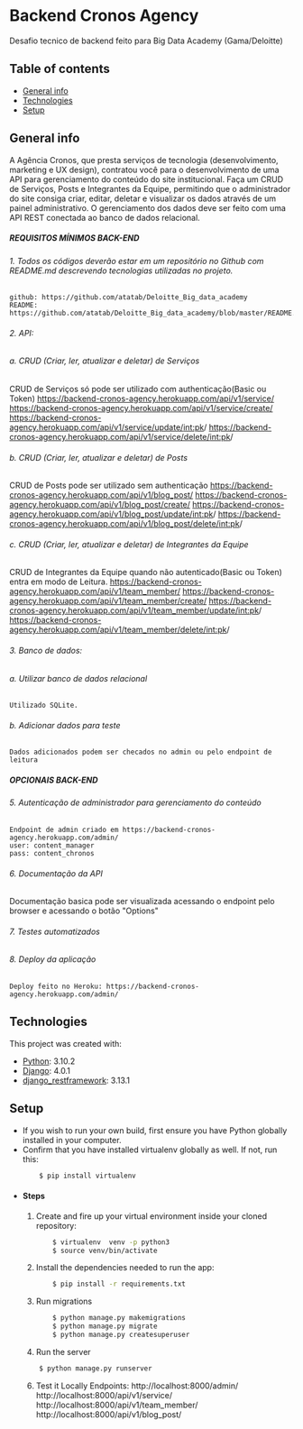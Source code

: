 # Backend Cronos Agency
Desafio tecnico de backend feito para Big Data Academy (Gama/Deloitte)

## Table of contents
  - [General info](#general-info)
  - [Technologies](#technologies)
  - [Setup](#setup)

## General info
A Agência Cronos, que presta serviços de tecnologia (desenvolvimento, marketing e UX design), contratou você para o desenvolvimento de uma API para gerenciamento do conteúdo do site institucional.
Faça um CRUD de Serviços, Posts e Integrantes da Equipe, permitindo que o administrador do site consiga criar, editar, deletar e visualizar os dados através de um painel administrativo.
O gerenciamento dos dados deve ser feito com uma API REST conectada ao banco de dados relacional.

##### REQUISITOS MÍNIMOS BACK-END
###### 1. Todos os códigos deverão estar em um repositório no Github com README.md descrevendo tecnologias utilizadas no projeto.
    github: https://github.com/atatab/Deloitte_Big_data_academy
    README: https://github.com/atatab/Deloitte_Big_data_academy/blob/master/README.md

###### 2. API:
###### a. CRUD (Criar, ler, atualizar e deletar) de Serviços
   CRUD de Serviços só pode ser utilizado com authenticação(Basic ou Token)
   https://backend-cronos-agency.herokuapp.com/api/v1/service/
   https://backend-cronos-agency.herokuapp.com/api/v1/service/create/
   https://backend-cronos-agency.herokuapp.com/api/v1/service/update/<int:pk>/
   https://backend-cronos-agency.herokuapp.com/api/v1/service/delete/<int:pk>/

###### b. CRUD (Criar, ler, atualizar e deletar) de Posts
   CRUD de Posts pode ser utilizado sem authenticação
   https://backend-cronos-agency.herokuapp.com/api/v1/blog_post/
   https://backend-cronos-agency.herokuapp.com/api/v1/blog_post/create/
   https://backend-cronos-agency.herokuapp.com/api/v1/blog_post/update/<int:pk>/
   https://backend-cronos-agency.herokuapp.com/api/v1/blog_post/delete/<int:pk>/

###### c. CRUD (Criar, ler, atualizar e deletar) de Integrantes da Equipe
   CRUD de Integrantes da Equipe quando não autenticado(Basic ou Token) entra em modo de Leitura.
   https://backend-cronos-agency.herokuapp.com/api/v1/team_member/
   https://backend-cronos-agency.herokuapp.com/api/v1/team_member/create/
   https://backend-cronos-agency.herokuapp.com/api/v1/team_member/update/<int:pk>/
   https://backend-cronos-agency.herokuapp.com/api/v1/team_member/delete/<int:pk>/

###### 3. Banco de dados:
###### a. Utilizar banco de dados relacional
    Utilizado SQLite.
###### b. Adicionar dados para teste
    Dados adicionados podem ser checados no admin ou pelo endpoint de leitura

##### OPCIONAIS BACK-END
###### 5. Autenticação de administrador para gerenciamento do conteúdo
    Endpoint de admin criado em https://backend-cronos-agency.herokuapp.com/admin/
    user: content_manager
    pass: content_chronos

###### 6. Documentação da API
   Documentação basica pode ser visualizada acessando o endpoint pelo browser e acessando o botão "Options"
###### 7. Testes automatizados
###### 8. Deploy da aplicação
    Deploy feito no Heroku: https://backend-cronos-agency.herokuapp.com/admin/
	
## Technologies
This project was created with:
* [Python](https://www.python.org): 3.10.2
* [Django](https://www.djangoproject.com/): 4.0.1
* [django_restframework](www.django-rest-framework.org/): 3.13.1
	
## Setup
* If you wish to run your own build, first ensure you have Python globally installed in your computer. 
* Confirm that you have installed virtualenv globally as well. If not, run this:
    ```bash
        $ pip install virtualenv
    ```
* #### Steps
    1. Create and fire up your virtual environment inside your cloned repository:
        ```bash
            $ virtualenv  venv -p python3
            $ source venv/bin/activate
        ```
    3. Install the dependencies needed to run the app:
        ```bash
            $ pip install -r requirements.txt
        ```
    4. Run migrations
        ```bash
            $ python manage.py makemigrations
            $ python manage.py migrate
            $ python manage.py createsuperuser
        ```
    5. Run the server
    ```bash
        $ python manage.py runserver
    ```
    6. Test it Locally
        Endpoints:
            http://localhost:8000/admin/
            http://localhost:8000/api/v1/service/
            http://localhost:8000/api/v1/team_member/
            http://localhost:8000/api/v1/blog_post/
            